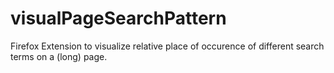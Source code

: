 # visualPageSearchPattern
Firefox Extension to visualize relative place of occurence of different search terms on a (long) page.
